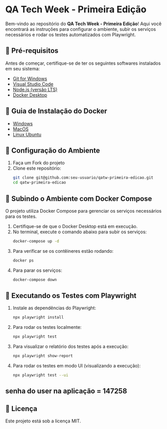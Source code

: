 # QA Tech Week - Primeira Edição

Bem-vindo ao repositório do **QA Tech Week - Primeira Edição**! Aqui você encontrará as instruções para configurar o ambiente, subir os serviços necessários e rodar os testes automatizados com Playwright.

## 📌 Pré-requisitos
Antes de começar, certifique-se de ter os seguintes softwares instalados em seu sistema:

- [Git for Windows](https://gitforwindows.org/)
- [Visual Studio Code](https://code.visualstudio.com/)
- [Node.js (versão LTS)](https://nodejs.org/)
- [Docker Desktop](https://www.docker.com/products/docker-desktop/)

## 🐋 Guia de Instalação do Docker
- [Windows](https://dev.to/papitofernando/instalando-o-docker-no-windows-10-home-ou-professional-com-wsl-2-26m3)
- [MacOS](https://docs.docker.com/desktop/setup/install/mac-install/)
- [Linux Ubuntu](https://docs.docker.com/engine/install/ubuntu/)

## 🚀 Configuração do Ambiente
1. Faça um Fork do projeto
2. Clone este repositório:
   ```sh
   git clone git@github.com:seu-usuario/qatw-primeira-edicao.git
   cd qatw-primeira-edicao
   ```
   
## 🐳 Subindo o Ambiente com Docker Compose
O projeto utiliza Docker Compose para gerenciar os serviços necessários para os testes.

1. Certifique-se de que o Docker Desktop está em execução.
2. No terminal, execute o comando abaixo para subir os serviços:
   ```sh
   docker-compose up -d
   ```
3. Para verificar se os contêineres estão rodando:
   ```sh
   docker ps
   ```
4. Para parar os serviços:
   ```sh
   docker-compose down
   ```

## 🧪 Executando os Testes com Playwright

1. Instale as dependências do Playwright:
   ```sh
   npx playwright install
   ```
2. Para rodar os testes localmente:
   ```sh
   npx playwright test
   ```
3. Para visualizar o relatório dos testes após a execução:
   ```sh
   npx playwright show-report
   ```
4. Para rodar os testes em modo UI (visualizando a execução):
   ```sh
   npx playwright test --ui
   ```


## senha do user na aplicação = 147258

## 📄 Licença
Este projeto está sob a licença MIT.
